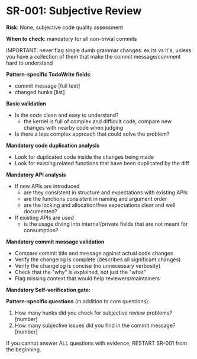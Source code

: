 # SR-001: Subjective Review

**Risk**: None, subjective code quality assessment

**When to check**: mandatory for all non-trivial commits

IMPORTANT: never flag single dumb grammar changes: ex its vs it's, unless you
have a collection of them that make the commit message/comment hard to understand

**Pattern-specific TodoWrite fields**:

- commit message [full text]
- changed hunks [list]

**Basic validation**
- Is the code clean and easy to understand?
  - the kernel is full of complex and difficult code, compare new changes with nearby code when judging
- Is there a less complex approach that could solve the problem?

**Mandatory code duplication analysis**
- Look for duplicated code inside the changes being made
- Look for existing related functions that have been duplicated by the diff

**Mandatory API analysis**
- If new APIs are introduced
  - are they consistent in structure and expectations with existing APIs
  - are the functions consistent in naming and argument order
  - are the locking and allocation/free expectations clear and well documented?
- If existing APIs are used
  - is the usage diving into internal/private fields that are not meant for consumption?

**Mandatory commit message validation**
- Compare commit title and message against actual code changes
- Verify the changelog is complete (describes all significant changes)
- Verify the changelog is concise (no unnecessary verbosity)
- Check that the "why" is explained, not just the "what"
- Flag missing context that would help reviewers/maintainers

**Mandatory Self-verification gate:**

**Pattern-specific questions** (in addition to core questions):
  1. How many hunks did you check for subjective review problems? [number]
  2. How many subjective issues did you find in the commit message? [number]

If you cannot answer ALL questions with evidence, RESTART SR-001 from the beginning.
